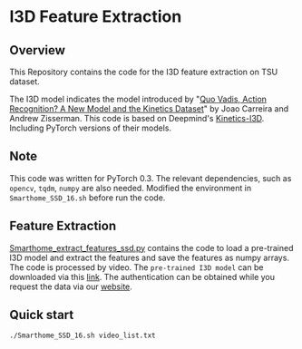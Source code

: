 # I3D Feature Extraction

## Overview

This Repository contains the code for the I3D feature extraction on TSU dataset.

The I3D model indicates the model introduced by "[Quo Vadis, Action Recognition? A New Model and the Kinetics
Dataset](https://arxiv.org/abs/1705.07750)" by Joao Carreira and Andrew Zisserman. This code is based on Deepmind's [Kinetics-I3D](https://github.com/deepmind/kinetics-i3d). Including PyTorch versions of their models.

## Note
This code was written for PyTorch 0.3. The relevant dependencies, such as `opencv`, `tqdm`, `numpy` are also needed. Modified the environment in `Smarthome_SSD_16.sh` before run the code. 

## Feature Extraction

[Smarthome_extract_features_ssd.py](Smarthome_extract_features_ssd.py) contains the code to load a pre-trained I3D model and extract the features and save the features as numpy arrays. The code is processed by video.
The `pre-trained I3D model` can be downloaded via this [link](https://repo-sam.inria.fr/smarthome/TSU_16frame_weights_iter64000.pt). The authentication can be obtained while you request the data via our [website](https://project.inria.fr/toyotasmarthome/). 

## Quick start

`./Smarthome_SSD_16.sh video_list.txt`


